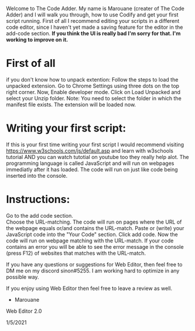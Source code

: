 Welcome to The Code Adder. My name is Marouane (creater of The Code Adder) and I will walk you through, how to use Codify and get your first script running. First of all I recommend editing your scripts in a different code editor, since I haven't yet made a saving feature for the editor in the add-code section. __If you think the UI is really bad I'm sorry for that. I'm working to improve on it.__

# First of all 
if you don't know how to unpack extention:
Follow the steps to load the unpacked extension.
Go to Chrome Settings using three dots on the top right corner.
Now, Enable developer mode.
Click on Load Unpacked and select your Unzip folder. Note: You need to select the folder in which the manifest file exists.
The extension will be loaded now.

# **Writing your first script:**
If this is your first time writing your first script I would recommend visiting https://www.w3schools.com/js/default.asp and learn with w3schools tutorial AND you can watch tutotial on youtube too they really help alot. The programming language is called JavaScript and will run on webpages immediatly after it has loaded. The code will run on just like code being inserted into the console. 

# **Instructions:**
Go to the add code section.<br />
Choose the URL-matching. The code will run on pages where the URL of the webpage equals or/and contains the URL-match.
Paste or (write) your JavaScript code into the "Your Code" section.
Click add code.
Now the code will run on webpage matching with the URL-match.
If your code contains an error you will be able to see the error message in the console (press F12) of websites that matches with the URL-match.

If you have any questions or suggestions for Web Editor, then feel free to DM me on my discord sinon#5255. I am working hard to optimize in any possible way. 

If you enjoy using Web Editor then feel free to leave a review as well. 

- Marouane

 

Web Editor 2.0

1/5/2021
